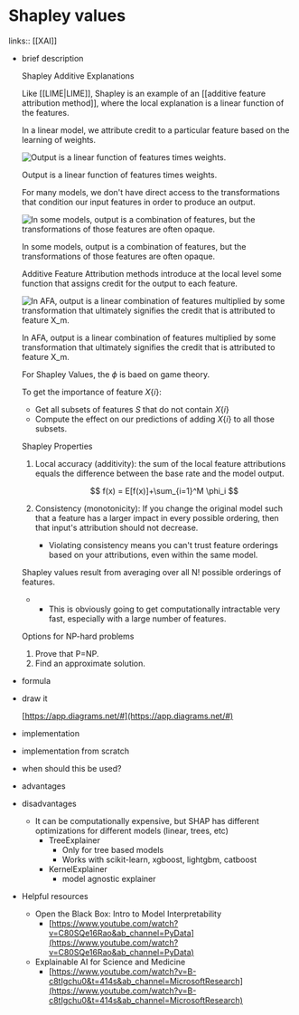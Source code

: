 # Shapley values

links:: [[XAI]]

- brief description
    
    Shapley Additive Explanations
    
    Like [[LIME|LIME]], Shapley is an example of an [[additive feature attribution method]], where the local explanation is a linear function of the features.
    
    In a linear model, we attribute credit to a particular feature based on the learning of weights.
    
    ![Output is a linear function of features times weights.](Untitled%2019.png)
    
    Output is a linear function of features times weights.
    
    For many models, we don't have direct access to the transformations that condition our input features in order to produce an output. 
    
    ![In some models, output is a combination of features, but the transformations of those features are often opaque.](Untitled%201%207.png)
    
    In some models, output is a combination of features, but the transformations of those features are often opaque.
    
    Additive Feature Attribution methods introduce at the local level some function that assigns credit for the output to each feature.
    
    ![In AFA, output is a linear combination of features multiplied by some transformation that ultimately signifies the credit that is attributed to feature X_m.](Untitled%202%202.png)
    
    In AFA, output is a linear combination of features multiplied by some transformation that ultimately signifies the credit that is attributed to feature X_m.
    
    For Shapley Values, the $\phi$ is baed on game theory.
    
    To get the importance of feature $X\{i\}$:
    
    - Get all subsets of features $S$ that do not contain $X\{i\}$
    - Compute the effect on our predictions of adding $X\{i\}$ to all those subsets.
    
    Shapley Properties
    
    1. Local accuracy (additivity): the sum of the local feature attributions equals the difference between the base rate and the model output.
        
        $$
        f(x) = E[f(x)]+\sum_{i=1}^M \phi_i
        $$
        
    2. Consistency (monotonicity): If you change the original model such that a feature has a larger impact in every possible ordering, then that input's attribution should not decrease. 
        - Violating consistency means you can't trust feature orderings based on your attributions, even within the same model.
    
    Shapley values result from averaging over all N! possible orderings of features. 
    
    - * This is obviously going to get computationally intractable very fast, especially with a large number of features.
    
    Options for NP-hard problems
    
    1. Prove that P=NP.
    2. Find an approximate solution. 
    
- formula
- draw it
    
    [https://app.diagrams.net/#](https://app.diagrams.net/#)
    
- implementation
    
    
- implementation from scratch
- when should this be used?
- advantages
- disadvantages
    - It can be computationally expensive, but SHAP has different optimizations for different models (linear, trees, etc)
        - TreeExplainer
            - Only for tree based models
            - Works with scikit-learn, xgboost, lightgbm, catboost
        - KernelExplainer
            - model agnostic explainer
- Helpful resources
    - Open the Black Box: Intro to Model Interpretability
        - [https://www.youtube.com/watch?v=C80SQe16Rao&ab_channel=PyData](https://www.youtube.com/watch?v=C80SQe16Rao&ab_channel=PyData)
    - Explainable AI for Science and Medicine
        - [https://www.youtube.com/watch?v=B-c8tIgchu0&t=414s&ab_channel=MicrosoftResearch](https://www.youtube.com/watch?v=B-c8tIgchu0&t=414s&ab_channel=MicrosoftResearch)